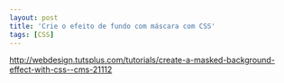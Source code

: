 ```yaml
---
layout: post
title: 'Crie o efeito de fundo com máscara com CSS'
tags: [CSS]
---
```


<http://webdesign.tutsplus.com/tutorials/create-a-masked-background-effect-with-css--cms-21112>
